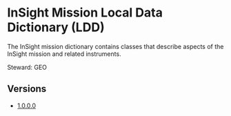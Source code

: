 # InSight Mission Local Data Dictionary (LDD)

The InSight mission dictionary contains classes that describe aspects of the InSight mission and related instruments.

Steward: GEO

## Versions

- [1.0.0.0](1.0.0.0)
